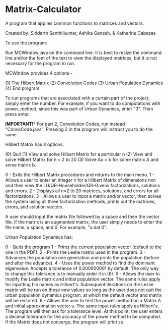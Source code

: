 # Matrix-Calculator
A program that applies common functions to matrices and vectors.

Created by: Siddarth Senthilkumar, Ashika Ganesh, & Katherine Cabezas

To use the program:

Run MCWindow.java on the command line.
It is best to resize the command line and/or the font of the text to view the displayed matrices, but it is not necessary for the program to run.

MCWindow provides 4 options -

(1) The Hilbert Matrix
(2) Convolution Codes
(3) Urban Population Dynamics
(4) End program

To run programs that are associated with a certain part of the project, simply enter the number. For example, if you want to do computations with power_method, since this was part of Urban Dynamics, enter "3". Then press enter.

****IMPORTANT!*****
For part 2, Convolution Codes, run instead "ConvoCode.java". Pressing 2 in the program will instruct you to do the same.

Hilbert Matrix has 3 options.

(0) Quit
(1) View and solve Hilbert Matrix for a particular n
(2) View and solve Hilbert Matrix for n = 2 to 20
(3) Solve Ax = b for some matrix A and some matrix b.

0 - Exits the Hilbert Matrix procedures and returns to the main menu.
1 - Allows a user to enter an integer n for a Hilbert Matrix of dimensions nxn and then view the LU/QR-Householder/QR-Givens factorizations, solutions and errors.
2 - Displays all n=2 to 20 matrices, solutions, and errors for all factorizations.
3 - Allows a user to input a matrix and/or vector, then solves the system using all three factorization methods, prints out the matrices, errors, and solution vectors.

A user should input the matrix file followed by a space and then the vector file. If the matrix is an augmented matrix, the user simply needs to enter the file name, a space, and 0. For example, "a.dat 0".

Urban Population Dynamics has:

0 - Quits the program
1 - Prints the current population vector (default to the one in the PDF).
2 - Prints the Leslie matrix used in the program.
3 - Advances the population one generation and prints the population (before and after the advance).
4 - Uses the power method to find the dominant eigenvalue. Accepts a tolerance of 0.000000001 by default. The only way to change this tolerance is to manually enter it in (6).
5 - Allows the user to modify the Leslie matrix and initial population vector. The same rules apply for inputting file names as Hilbert's. Subsequent iterations on the Leslie matrix will be run on these new values so long as the user does not quit the urban population dynamics program, at which the default vector and matrix will be restored.
6 - Allows the user to test the power method on a Matrix A and initial approximation vector u. The same input rules apply as Hilbert's. The program will then ask for a tolerance level. At this point, the user enters a decimal tolerance for the accuracy of the power method to be computed. If the Matrix does not converge, the program will print so.